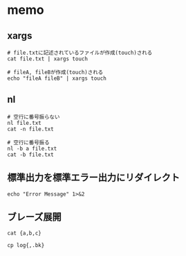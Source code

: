 # memo

## xargs

```
# file.txtに記述されているファイルが作成(touch)される
cat file.txt | xargs touch

# fileA, fileBが作成(touch)される
echo "fileA fileB" | xargs touch
```

## nl

```
# 空行に番号振らない
nl file.txt
cat -n file.txt

# 空行に番号振る
nl -b a file.txt
cat -b file.txt
```

## 標準出力を標準エラー出力にリダイレクト

```
echo "Error Message" 1>&2
```

## ブレーズ展開

```
cat {a,b,c}

cp log{,.bk}
```

